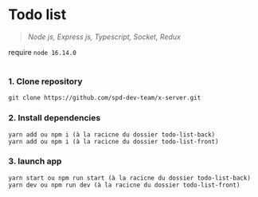 # Todo list
>_Node js, Express js, Typescript, Socket, Redux_

require `node 16.14.0`
<br>
<br>

### 1. Clone repository
    git clone https://github.com/spd-dev-team/x-server.git


### 2. Install dependencies
```
yarn add ou npm i (à la racicne du dossier todo-list-back)
yarn add ou npm i (à la racicne du dossier todo-list-front)
```	

### 3. launch app
    yarn start ou npm run start (à la racicne du dossier todo-list-back)
    yarn dev ou npm run dev (à la racicne du dossier todo-list-front)









